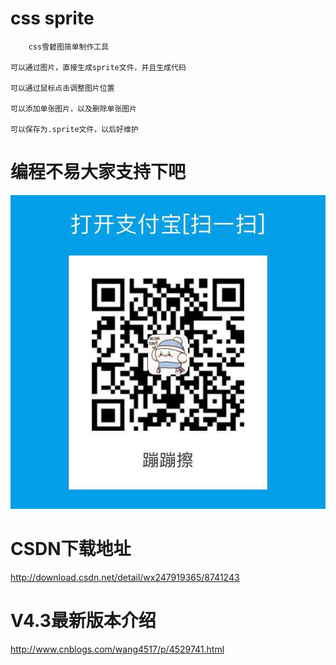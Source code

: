 # css sprite


      	css雪碧图简单制作工具

	可以通过图片，直接生成sprite文件，并且生成代码
	
	可以通过鼠标点击调整图片位置

	可以添加单张图片，以及删除单张图片

	可以保存为.sprite文件，以后好维护
	
		
# 编程不易大家支持下吧

![二维码](qrcode.png "nodeio")

# CSDN下载地址

http://download.csdn.net/detail/wx247919365/8741243

# V4.3最新版本介绍

http://www.cnblogs.com/wang4517/p/4529741.html
